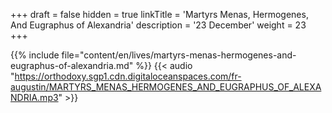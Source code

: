 +++
draft = false
hidden = true
linkTitle = 'Martyrs Menas, Hermogenes,  And Eugraphus of Alexandria'
description = '23 December'
weight = 23
+++

{{% include file="content/en/lives/martyrs-menas-hermogenes-and-eugraphus-of-alexandria.md" %}}
{{< audio "https://orthodoxy.sgp1.cdn.digitaloceanspaces.com/fr-augustin/MARTYRS_MENAS_HERMOGENES_AND_EUGRAPHUS_OF_ALEXANDRIA.mp3" >}}
